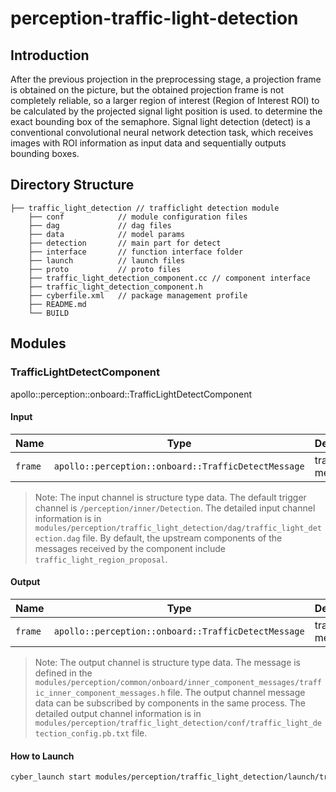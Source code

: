 # perception-traffic-light-detection

## Introduction

After the previous projection in the preprocessing stage, a projection frame is obtained on the picture, but the
obtained projection frame is not completely reliable, so a larger region of interest (Region of Interest ROI) to be
calculated by the projected signal light position is used. to determine the exact bounding box of the semaphore. Signal
light detection (detect) is a conventional convolutional neural network detection task, which receives images with ROI
information as input data and sequentially outputs bounding boxes.

## Directory Structure

```
├── traffic_light_detection // trafficlight detection module
    ├── conf            // module configuration files
    ├── dag             // dag files
    ├── data            // model params
    ├── detection       // main part for detect
    ├── interface       // function interface folder
    ├── launch          // launch files
    ├── proto           // proto files
    ├── traffic_light_detection_component.cc // component interface
    ├── traffic_light_detection_component.h
    ├── cyberfile.xml   // package management profile
    ├── README.md
    └── BUILD
```

## Modules

### TrafficLightDetectComponent

apollo::perception::onboard::TrafficLightDetectComponent

#### Input

| Name    | Type                                                | Description          | Input channal |
| ------- | --------------------------------------------------- | -------------------- | ------------- |
| `frame` | `apollo::perception::onboard::TrafficDetectMessage` | trafficlight message | /perception/inner/Detection |

>Note: The input channel is structure type data. The default trigger channel is `/perception/inner/Detection`. The detailed input channel information is in `modules/perception/traffic_light_detection/dag/traffic_light_detection.dag` file. By default, the upstream components of the messages received by the component include `traffic_light_region_proposal`.

#### Output

| Name    | Type                                                | Description          | Output channal |
| ------- | --------------------------------------------------- | -------------------- | -------------- |
| `frame` | `apollo::perception::onboard::TrafficDetectMessage` | trafficlight message | /perception/inner/Retection |

>Note: The output channel is structure type data. The message is defined in the `modules/perception/common/onboard/inner_component_messages/traffic_inner_component_messages.h` file. The output channel message data can be subscribed by components in the same process. The detailed output channel information is in `modules/perception/traffic_light_detection/conf/traffic_light_detection_config.pb.txt` file.

#### How to Launch

```bash
cyber_launch start modules/perception/traffic_light_detection/launch/traffic_light_detection.launch
```
